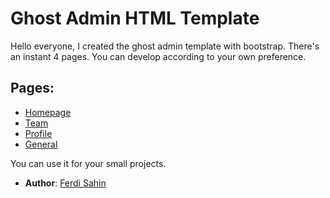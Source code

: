 # Ghost Admin HTML Template

Hello everyone, I created the ghost admin template with bootstrap. There's an instant 4 pages. You can develop according to your own preference.

## Pages:

* [Homepage](https://ferdisahin.github.io/Ghost-Admin-HTML-Template/index.html)
* [Team](https://ferdisahin.github.io/Ghost-Admin-HTML-Template/team.html)
* [Profile](https://ferdisahin.github.io/Ghost-Admin-HTML-Template/profile.html)
* [General](https://ferdisahin.github.io/Ghost-Admin-HTML-Template/general.html)

You can use it for your small projects.

* **Author**: [Ferdi Sahin](https://www.ferdisahin.net)
